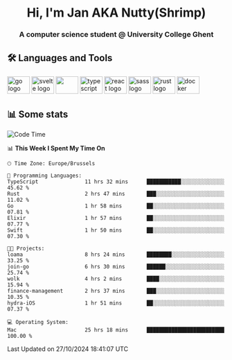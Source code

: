 <h1 align="center">Hi, I'm Jan AKA Nutty(Shrimp)</h1>
<h3 align="center">A computer science student @ University College Ghent</h3>

<h2 align="left">🛠️ Languages and Tools</h2>

###

<div align="left">
  <img src="https://cdn.jsdelivr.net/gh/devicons/devicon/icons/go/go-original.svg" height="40" width="52" alt="go logo"  />
  <img src="https://cdn.jsdelivr.net/gh/devicons/devicon@latest/icons/svelte/svelte-original.svg"  height="40" width="52" alt="svelte logo" />
  <img src="https://cdn.jsdelivr.net/gh/devicons/devicon@latest/icons/tailwindcss/tailwindcss-original.svg" height="40" width="52" />
  <img src="https://cdn.jsdelivr.net/gh/devicons/devicon/icons/typescript/typescript-original.svg" height="40" width="52" alt="typescript logo"  />
  <img src="https://cdn.jsdelivr.net/gh/devicons/devicon/icons/react/react-original.svg" height="40" width="52" alt="react logo"  />
  <img src="https://cdn.jsdelivr.net/gh/devicons/devicon/icons/sass/sass-original.svg" height="40" width="52" alt="sass logo"  />
  <img src="https://cdn.jsdelivr.net/gh/devicons/devicon@latest/icons/rust/rust-original.svg" height="40" width="52" alt="rust logo" />
  <img src="https://cdn.jsdelivr.net/gh/devicons/devicon/icons/docker/docker-original.svg" height="40" width="52" alt="docker logo"  />
</div>

<h2>📊 Some stats</h2>

<!--START_SECTION:waka-->
![Code Time](http://img.shields.io/badge/Code%20Time-5%2C192%20hrs%2025%20mins-blue)

📊 **This Week I Spent My Time On** 

```text
🕑︎ Time Zone: Europe/Brussels

💬 Programming Languages: 
TypeScript               11 hrs 32 mins      ███████████░░░░░░░░░░░░░░   45.62 % 
Rust                     2 hrs 47 mins       ███░░░░░░░░░░░░░░░░░░░░░░   11.02 % 
Go                       1 hr 58 mins        ██░░░░░░░░░░░░░░░░░░░░░░░   07.81 % 
Elixir                   1 hr 57 mins        ██░░░░░░░░░░░░░░░░░░░░░░░   07.77 % 
Swift                    1 hr 50 mins        ██░░░░░░░░░░░░░░░░░░░░░░░   07.30 % 

🐱‍💻 Projects: 
loama                    8 hrs 24 mins       ████████░░░░░░░░░░░░░░░░░   33.25 % 
join-go                  6 hrs 30 mins       ██████░░░░░░░░░░░░░░░░░░░   25.74 % 
wolk                     4 hrs 2 mins        ████░░░░░░░░░░░░░░░░░░░░░   15.94 % 
finance-management       2 hrs 37 mins       ███░░░░░░░░░░░░░░░░░░░░░░   10.35 % 
hydra-iOS                1 hr 51 mins        ██░░░░░░░░░░░░░░░░░░░░░░░   07.37 % 

💻 Operating System: 
Mac                      25 hrs 18 mins      █████████████████████████   100.00 % 
```


 Last Updated on 27/10/2024 18:41:07 UTC
<!--END_SECTION:waka-->

